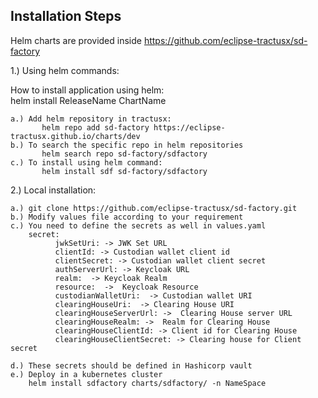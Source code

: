 ## Installation Steps

Helm charts are provided inside https://github.com/eclipse-tractusx/sd-factory

1.) Using helm commands: <br />

How to install application using helm:  <br />
helm install ReleaseName ChartName

    a.) Add helm repository in tractusx:
           helm repo add sd-factory https://eclipse-tractusx.github.io/charts/dev
    b.) To search the specific repo in helm repositories 
           helm search repo sd-factory/sdfactory
    c.) To install using helm command:
           helm install sdf sd-factory/sdfactory


2.) Local installation:

    a.) git clone https://github.com/eclipse-tractusx/sd-factory.git
    b.) Modify values file according to your requirement
    c.) You need to define the secrets as well in values.yaml
        secret:
              jwkSetUri: -> JWK Set URL
              clientId: -> Custodian wallet client id
              clientSecret: -> Custodian wallet client secret
              authServerUrl: -> Keycloak URL
              realm:  -> Keycloak Realm
              resource:  ->  Keycloak Resource
              custodianWalletUri:  -> Custodian wallet URI
              clearingHouseUri:  -> Clearing House URI
              clearingHouseServerUrl: ->  Clearing House server URL
              clearingHouseRealm: ->  Realm for Clearing House
              clearingHouseClientId: -> Client id for Clearing House
              clearingHouseClientSecret: -> Clearing house for Client secret

    d.) These secrets should be defined in Hashicorp vault
    e.) Deploy in a kubernetes cluster
        helm install sdfactory charts/sdfactory/ -n NameSpace
        
